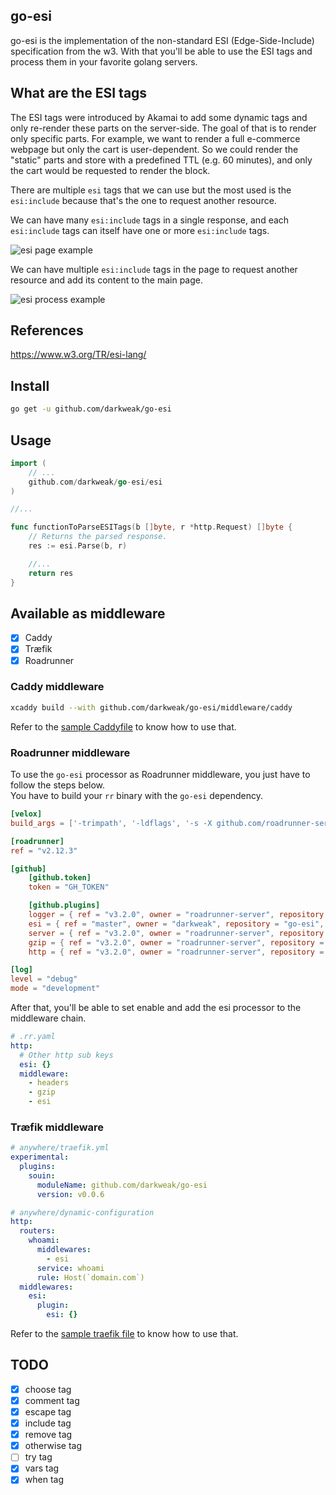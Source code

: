 go-esi
------

go-esi is the implementation of the non-standard ESI (Edge-Side-Include) specification from the w3. With that you'll be able to use the ESI tags and process them in your favorite golang servers.

## What are the ESI tags
The ESI tags were introduced by Akamai to add some dynamic tags and only re-render these parts on the server-side.
The goal of that is to render only specific parts. For example, we want to render a full e-commerce webpage but only the cart is user-dependent. So we could render the "static" parts and store with a predefined TTL (e.g. 60 minutes), and only the cart would be requested to render the block.

There are multiple `esi` tags that we can use but the most used is the `esi:include` because that's the one to request another resource.

We can have many `esi:include` tags in a single response, and each `esi:include` tags can itself have one or more `esi:include` tags.

![esi page example](https://github.com/darkweak/go-esi/blob/master/docs/esi_2.jpg?sanitize=true)

We can have multiple `esi:include` tags in the page to request another resource and add its content to the main page.

![esi process example](https://github.com/darkweak/go-esi/blob/master/docs/esi_1.jpg?sanitize=true)

## References
https://www.w3.org/TR/esi-lang/

## Install
```bash
go get -u github.com/darkweak/go-esi
```

## Usage
```go
import (
    // ...
    github.com/darkweak/go-esi/esi
)

//...

func functionToParseESITags(b []byte, r *http.Request) []byte {
    // Returns the parsed response.
    res := esi.Parse(b, r)

    //...
    return res
}
```

## Available as middleware
- [x] Caddy
- [x] Træfik
- [x] Roadrunner

### Caddy middleware
```bash
xcaddy build --with github.com/darkweak/go-esi/middleware/caddy
```
Refer to the [sample Caddyfile](https://github.com/darkweak/go-esi/blob/master/middleware/caddy/Caddyfile) to know how to use that.

### Roadrunner middleware
To use the `go-esi` processor as Roadrunner middleware, you just have to follow the steps below.  
You have to build your `rr` binary with the `go-esi` dependency.
```toml
[velox]
build_args = ['-trimpath', '-ldflags', '-s -X github.com/roadrunner-server/roadrunner/v2/internal/meta.version=v2.12.0 -X github.com/roadrunner-server/roadrunner/v2/internal/meta.buildTime=10:00:00']

[roadrunner]
ref = "v2.12.3"

[github]
    [github.token]
    token = "GH_TOKEN"

    [github.plugins]
    logger = { ref = "v3.2.0", owner = "roadrunner-server", repository = "logger" }
    esi = { ref = "master", owner = "darkweak", repository = "go-esi", folder = "middleware/roadrunner", replace = "/opt/middleware/roadrunner" }
    server = { ref = "v3.2.0", owner = "roadrunner-server", repository = "server" }
    gzip = { ref = "v3.2.0", owner = "roadrunner-server", repository = "gzip" }
    http = { ref = "v3.2.0", owner = "roadrunner-server", repository = "http" }

[log]
level = "debug"
mode = "development"
```

After that, you'll be able to set enable and add the esi processor to the middleware chain.
```yaml
# .rr.yaml
http:
  # Other http sub keys
  esi: {}
  middleware:
    - headers
    - gzip
    - esi
```

### Træfik middleware
```yaml
# anywhere/traefik.yml
experimental:
  plugins:
    souin:
      moduleName: github.com/darkweak/go-esi
      version: v0.0.6
```
```yaml
# anywhere/dynamic-configuration
http:
  routers:
    whoami:
      middlewares:
        - esi
      service: whoami
      rule: Host(`domain.com`)
  middlewares:
    esi:
      plugin:
        esi: {}
```
Refer to the [sample traefik file](https://github.com/darkweak/go-esi/blob/master/middleware/traefik/esi-configuration.yml) to know how to use that.

## TODO
- [x] choose tag
- [x] comment tag
- [x] escape tag
- [x] include tag
- [x] remove tag
- [x] otherwise tag
- [ ] try tag
- [x] vars tag
- [x] when tag